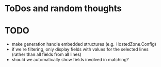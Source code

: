 # ToDos and random thoughts

# TODO

* make generation handle embedded structures (e.g. HostedZone.Config)
* if we're filtering, only display fields with values for the selected lines (rather than all fields
  from all lines)
* should we automatically show fields involved in matching?